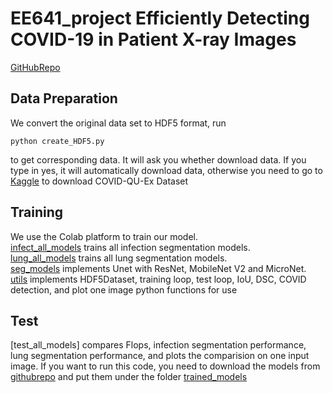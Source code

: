 # EE641_project Efficiently Detecting COVID-19 in Patient X-ray Images
[GitHubRepo](https://github.com/CaoyiXue/EE641_project.git)

## Data Preparation
We convert the original data set to HDF5 format, run 
```shell
python create_HDF5.py
```
to get corresponding data. It will ask you whether download data. If you type in yes, it will automatically download data, otherwise you need to go to [Kaggle](https://www.kaggle.com/datasets/anasmohammedtahir/covidqu) to download COVID-QU-Ex Dataset

## Training
We use the Colab platform to train our model.\
[infect_all_models](infect_all_models.ipynb) trains all infection segmentation models.\
[lung_all_models](lung_all_models.ipynb) trains all lung segmentation models.\
[seg_models](seg_models/) implements Unet with ResNet, MobileNet V2 and MicroNet.\
[utils](utils/) implements HDF5Dataset, training loop, test loop, IoU, DSC, COVID detection, and plot one image python functions for use

## Test
[test_all_models] compares Flops, infection segmentation performance, lung segmentation performance, and plots the comparision on one input image. If you want to run this code, you need to download the models from [githubrepo](https://github.com/CaoyiXue/EE641_trained_models.git) and put them under the folder [trained_models](trained_models/)
